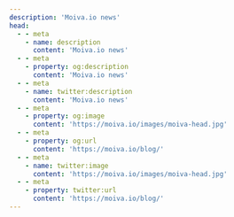 ```yaml
---
description: 'Moiva.io news'
head:
  - - meta
    - name: description
      content: 'Moiva.io news'
  - - meta
    - property: og:description
      content: 'Moiva.io news'
  - - meta
    - name: twitter:description
      content: 'Moiva.io news'
  - - meta
    - property: og:image
      content: 'https://moiva.io/images/moiva-head.jpg'
  - - meta
    - property: og:url
      content: 'https://moiva.io/blog/'
  - - meta
    - name: twitter:image
      content: 'https://moiva.io/images/moiva-head.jpg'
  - - meta
    - property: twitter:url
      content: 'https://moiva.io/blog/'
---
```

